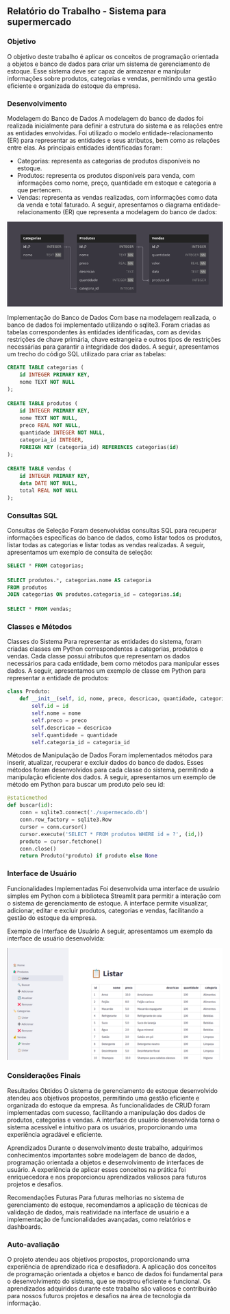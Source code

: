 ## Relatório do Trabalho - Sistema para supermercado

### Objetivo

O objetivo deste trabalho é aplicar os conceitos de programação orientada a
objetos e banco de dados para criar um sistema de gerenciamento de estoque.
Esse sistema deve ser capaz de armazenar e manipular informações sobre
produtos, categorias e vendas, permitindo uma gestão eficiente e organizada do estoque da empresa.

### Desenvolvimento

Modelagem do Banco de Dados
A modelagem do banco de dados foi realizada inicialmente para definir a estrutura do sistema
e as relações entre as entidades envolvidas. Foi utilizado o modelo entidade-relacionamento
(ER) para representar as entidades e seus atributos, bem como as relações entre elas.
As principais entidades identificadas foram:
- Categorias: representa as categorias de produtos disponíveis no estoque.
- Produtos: representa os produtos disponíveis para venda, com informações como nome,
preço, quantidade em estoque e categoria a que pertencem.
- Vendas: representa as vendas realizadas, com informações como data da venda e total
faturado.
A seguir, apresentamos o diagrama entidade-relacionamento (ER) que representa a modelagem
do banco de dados:

![Diagrama ER](diagrama-er.png)

Implementação do Banco de Dados
Com base na modelagem realizada, o banco de dados foi implementado utilizando o sqlite3.
Foram criadas as tabelas correspondentes às entidades identificadas, com as devidas restrições
de chave primária, chave estrangeira e outros tipos de restrições necessárias para garantir a
integridade dos dados. A seguir, apresentamos um trecho do código SQL utilizado para criar
as tabelas:

```sql
CREATE TABLE categorias (
    id INTEGER PRIMARY KEY,
    nome TEXT NOT NULL
);

CREATE TABLE produtos (
    id INTEGER PRIMARY KEY,
    nome TEXT NOT NULL,
    preco REAL NOT NULL,
    quantidade INTEGER NOT NULL,
    categoria_id INTEGER,
    FOREIGN KEY (categoria_id) REFERENCES categorias(id)
);

CREATE TABLE vendas (
    id INTEGER PRIMARY KEY,
    data DATE NOT NULL,
    total REAL NOT NULL
);
```

### Consultas SQL

Consultas de Seleção
Foram desenvolvidas consultas SQL para recuperar informações específicas do banco de dados,
como listar todos os produtos, listar todas as categorias e listar todas as vendas realizadas.
A seguir, apresentamos um exemplo de consulta de seleção:

```sql
SELECT * FROM categorias;

SELECT produtos.*, categorias.nome AS categoria
FROM produtos
JOIN categorias ON produtos.categoria_id = categorias.id;

SELECT * FROM vendas;
```

### Classes e Métodos

Classes do Sistema
Para representar as entidades do sistema, foram criadas classes em Python correspondentes a
categorias, produtos e vendas. Cada classe possui atributos que representam os dados
necessários para cada entidade, bem como métodos para manipular esses dados.
A seguir, apresentamos um exemplo de classe em Python para representar a entidade de
produtos:

```python
class Produto:
    def __init__(self, id, nome, preco, descricao, quantidade, categoria_id):
        self.id = id
        self.nome = nome
        self.preco = preco
        self.descricao = descricao
        self.quantidade = quantidade
        self.categoria_id = categoria_id
```

Métodos de Manipulação de Dados
Foram implementados métodos para inserir, atualizar, recuperar e excluir dados do banco de
dados. Esses métodos foram desenvolvidos para cada classe do sistema, permitindo a
manipulação eficiente dos dados. A seguir, apresentamos um exemplo de método em Python para buscar um produto pelo seu id:

```python
@staticmethod
def buscar(id):
    conn = sqlite3.connect('./supermecado.db')
    conn.row_factory = sqlite3.Row
    cursor = conn.cursor()
    cursor.execute('SELECT * FROM produtos WHERE id = ?', (id,))
    produto = cursor.fetchone()
    conn.close()
    return Produto(*produto) if produto else None
```

### Interface de Usuário

Funcionalidades Implementadas
Foi desenvolvida uma interface de usuário simples em Python com a biblioteca Streamlit para
permitir a interação com o sistema de gerenciamento de estoque. A interface permite
visualizar, adicionar, editar e excluir produtos, categorias e vendas, facilitando a gestão do
estoque da empresa.

Exemplo de Interface de Usuário
A seguir, apresentamos um exemplo da interface de usuário desenvolvida:

![Interface de Usuário](interface-usuario.png)


### Considerações Finais

Resultados Obtidos
O sistema de gerenciamento de estoque desenvolvido atendeu aos objetivos propostos,
permitindo uma gestão eficiente e organizada do estoque da empresa. As funcionalidades de
CRUD foram implementadas com sucesso, facilitando a manipulação dos dados de produtos,
categorias e vendas. A interface de usuário desenvolvida torna o sistema acessível e intuitivo
para os usuários, proporcionando uma experiência agradável e eficiente.

Aprendizados
Durante o desenvolvimento deste trabalho, adquirimos conhecimentos importantes sobre
modelagem de banco de dados, programação orientada a objetos e desenvolvimento de
interfaces de usuário. A experiência de aplicar esses conceitos na prática foi enriquecedora e
nos proporcionou aprendizados valiosos para futuros projetos e desafios.

Recomendações Futuras
Para futuras melhorias no sistema de gerenciamento de estoque, recomendamos a aplicação de técnicas de validação de dados, mais reatividade na interface de usuário e a implementação de funcionalidades avançadas, como relatórios e dashboards.

### Auto-avaliação
O projeto atendeu aos objetivos propostos, proporcionando uma experiência de aprendizado
rica e desafiadora. A aplicação dos conceitos de programação orientada a objetos e banco de
dados foi fundamental para o desenvolvimento do sistema, que se mostrou eficiente e
funcional. Os aprendizados adquiridos durante este trabalho são valiosos e contribuirão para
nossos futuros projetos e desafios na área de tecnologia da informação.
